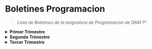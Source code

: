 <h1>Boletines Programacion</h1>
<blockquote><i>Lista de Boletines de la asignatura de Programacion de DAM 1º.</i></blockquote>
<details>
<summary> <b>Primer Trimestre</b> </summary>
<blockquote>
<details>
<summary>Boletines</summary>

<blockquote>
<details>
<summary>Boletin 2</summary>
<ul>
<li><a href="https://github.com/AlexFerMar/BoletinesProgramacionDAM/tree/main/PrimerTrimestre/Boletin02/Boletin2_1">Ejercicio 1</a></li>
<li><a href="https://github.com/AlexFerMar/BoletinesProgramacionDAM/tree/main/PrimerTrimestre/Boletin02/Boletin2_2">Ejercicio 2</a></li>
<li><a href="https://github.com/AlexFerMar/BoletinesProgramacionDAM/tree/main/PrimerTrimestre/Boletin02/Boletin2_3">Ejercicio 3</a></li>
<li><a href="https://github.com/AlexFerMar/BoletinesProgramacionDAM/tree/main/PrimerTrimestre/Boletin02/Boletin2_4">Ejercicio 4</a></li>
<li><a href="https://github.com/AlexFerMar/BoletinesProgramacionDAM/tree/main/PrimerTrimestre/Boletin02/Boletin2_5">Ejercicio 5</a></li>
</ul>
</details>
</blockquote>


<blockquote>
<details>
<summary>Boletin 3</summary>
<ul>
<li><a href="https://github.com/AlexFerMar/BoletinesProgramacionDAM/tree/main/PrimerTrimestre/Boletin03/Boletin3_1">Ejercicio 1</a></li>
<li><a href="https://github.com/AlexFerMar/BoletinesProgramacionDAM/tree/main/PrimerTrimestre/Boletin03/Boletin3_2">Ejercicio 2</a></li>
<li><a href="https://github.com/AlexFerMar/BoletinesProgramacionDAM/tree/main/PrimerTrimestre/Boletin03/Boletin3_3">Ejercicio 3</a></li>
<li><a href="https://github.com/AlexFerMar/BoletinesProgramacionDAM/tree/main/PrimerTrimestre/Boletin03/Boletin3_4">Ejercicio 4</a></li>
<li><a href="https://github.com/AlexFerMar/BoletinesProgramacionDAM/tree/main/PrimerTrimestre/Boletin03/Boletin3_5">Ejercicio 5</a></li>
</ul>
</details>
</blockquote>


<blockquote>
<details>
<summary>Boletin 4</summary>
<ul>
<li><a href="https://github.com/AlexFerMar/BoletinesProgramacionDAM/tree/main/PrimerTrimestre/Boletin04">Ejercicio 1</a></li>
</ul>
</details>
</blockquote>


<blockquote>
<details>
<summary>Boletin 5</summary>
<ul>
<li><a href="https://github.com/AlexFerMar/BoletinesProgramacionDAM/tree/main/PrimerTrimestre/Boletin05">Ejercicio 1</a></li>
</ul>
</details>
</blockquote>


<blockquote>
<details>
<summary>Boletin 6</summary>
<ul>
<li> <a href="https://github.com/AlexFerMar/BoletinesProgramacionDAM/tree/main/PrimerTrimestre/Boletin06/Boletin6_1">Ejercicio 1</a> </li>
<li><a href="https://github.com/AlexFerMar/BoletinesProgramacionDAM/tree/main/PrimerTrimestre/Boletin06/Boletin6_2">Ejercicio 2</a></li>
<li><a href="https://github.com/AlexFerMar/BoletinesProgramacionDAM/tree/main/PrimerTrimestre/Boletin06/Boletin6_3">Ejercicio 3</a></li>
</ul>
</details>
</blockquote>


<blockquote>
<details>
<summary>Boletin 7</summary>
<ul>
<li><a href="https://github.com/AlexFerMar/BoletinesProgramacionDAM/tree/main/PrimerTrimestre/Boletin07/Boletin7_1">Ejercicio 1</a></li>
<li><a href="https://github.com/AlexFerMar/BoletinesProgramacionDAM/tree/main/PrimerTrimestre/Boletin07/Boletin7_2">Ejercicio 2</a></li>
<li><a href="https://github.com/AlexFerMar/BoletinesProgramacionDAM/tree/main/PrimerTrimestre/Boletin07/Boletin7_3">Ejercicio 3</a></li>
<li><a href="https://github.com/AlexFerMar/BoletinesProgramacionDAM/tree/main/PrimerTrimestre/Boletin07/Boletin7_4">Ejercicio 4</a></li>
<li><a href="https://github.com/AlexFerMar/BoletinesProgramacionDAM/tree/main/PrimerTrimestre/Boletin07/Boletin7_5">Ejercicio 5</a></li>
</ul>
</details>
</blockquote>


<blockquote>
<details>
<summary>Boletin 8</summary>
<ul>
<li><a href="https://github.com/AlexFerMar/BoletinesProgramacionDAM/tree/main/PrimerTrimestre/Boletin08/boletin8_6">Ejercicio 6</a></li>
<li><a href="https://github.com/AlexFerMar/BoletinesProgramacionDAM/tree/main/PrimerTrimestre/Boletin08/boletin8_7">Ejercicio 7</a></li>
</ul>
</details>
</blockquote>


<blockquote>
<details>
<summary>Boletin 9</summary>
<ul>
<li><a href="https://github.com/AlexFerMar/BoletinesProgramacionDAM/tree/main/PrimerTrimestre/Boletin09/boletin9_1">Ejercicio 1</a></li>
<li><a href="https://github.com/AlexFerMar/BoletinesProgramacionDAM/tree/main/PrimerTrimestre/Boletin09/boletin9_2">Ejercicio 2</a></li>
<li><a href="https://github.com/AlexFerMar/BoletinesProgramacionDAM/tree/main/PrimerTrimestre/Boletin09/boletin9_3">Ejercicio 3</a></li>
<li><a href="https://github.com/AlexFerMar/BoletinesProgramacionDAM/tree/main/PrimerTrimestre/Boletin09/boletin9_4">Ejercicio 4</a></li>
<li><a href="https://github.com/AlexFerMar/BoletinesProgramacionDAM/tree/main/PrimerTrimestre/Boletin09/boletin9_5">Ejercicio 5</a></li>
</ul>
</details>
</blockquote>


<blockquote>
<details>
<summary>Boletin 11</summary>
<ul>
<li><a href="https://github.com/AlexFerMar/BoletinesProgramacionDAM/tree/main/PrimerTrimestre/Boletin11/boletin11_1">Ejercicio 1</a></li>
<li><a href="https://github.com/AlexFerMar/BoletinesProgramacionDAM/tree/main/PrimerTrimestre/Boletin11/boletin11_2">Ejercicio 2</a></li>
</ul>
</details>
</blockquote>


<blockquote>
<details>
<summary>Boletin 12</summary>
<ul>
<li><a href="https://github.com/AlexFerMar/BoletinesProgramacionDAM/tree/main/PrimerTrimestre/Boletin12">Ejercicio 1</a></li>
</ul>
</details>
</blockquote>


<blockquote>
<details>
<summary>Boletin 14</summary>
<ul>
<li><a href="https://github.com/AlexFerMar/BoletinesProgramacionDAM/tree/main/PrimerTrimestre/Boletin14">Ejercicio 1</a></li>
</ul>
</details>
</blockquote>


<blockquote>
<details>
<summary>Boletin 15</summary>
<ul>
<li><a href="https://github.com/AlexFerMar/BoletinesProgramacionDAM/tree/main/PrimerTrimestre/Boletin15">Ejercicio 1</a></li>
</ul>
</details>
</blockquote>


<blockquote>
<details>
<summary>Boletin 17</summary>
<ul>
<li><a href="https://github.com/AlexFerMar/BoletinesProgramacionDAM/tree/main/PrimerTrimestre/Boletin17">Ejercicio 1</a></li>
</ul>
</details>
</blockquote>


</details>

  
<details>
<summary>Boletines Extra</summary>


<blockquote>
<details>
<summary>Boletin Extra 1</summary>
<ul>
<li><a href="https://github.com/AlexFerMar/BoletinesProgramacionDAM/tree/main/PrimerTrimestre/BoletinExtra1/BoletinExtra1_1">Ejercicio 1</a></li>
<li><a href="https://github.com/AlexFerMar/BoletinesProgramacionDAM/tree/main/PrimerTrimestre/BoletinExtra1/BoletinExtra1_2">Ejercicio 2</a></li>
<li><a href="https://github.com/AlexFerMar/BoletinesProgramacionDAM/tree/main/PrimerTrimestre/BoletinExtra1/BoletinExtra1_3">Ejercicio 3</a></li>
</ul>
</details>
</blockquote>


<blockquote>
<details>
<summary>Boletin Extra 2</summary>
<ul>
<li><a href="https://github.com/AlexFerMar/BoletinesProgramacionDAM/tree/main/PrimerTrimestre/BoletinExtra2">Ejercicio 1</a></li>
</ul>
</details>
</blockquote>


<blockquote>
<details>
<summary>Boletin Extra 3</summary>
<ul>
<li><a href="https://github.com/AlexFerMar/BoletinesProgramacionDAM/tree/main/PrimerTrimestre/BoletinExtra3/BoletinExtra3_1">Ejercicio 1</a></li>
<li><a href="https://github.com/AlexFerMar/BoletinesProgramacionDAM/tree/main/PrimerTrimestre/BoletinExtra3/BoletinExtra3_2">Ejercicio 2</a></li>
</ul>
</details>
</blockquote>


<blockquote>
<details>
<summary>Boletin Extra 5</summary>
<ul>
<li><a href="https://github.com/AlexFerMar/BoletinesProgramacionDAM/tree/main/PrimerTrimestre/BoletinExtra5">Ejercicio 1</a></li>
</ul>
</details>
</blockquote>


<blockquote>
<details>
<summary>Boletin Extra Venres</summary>
<ul>
<li><a href="https://github.com/AlexFerMar/BoletinesProgramacionDAM/tree/main/PrimerTrimestre/BoletinExtraVenres/BoletinExtraVenres_1">Ejercicio 1</a></li>
<li><a href="https://github.com/AlexFerMar/BoletinesProgramacionDAM/tree/main/PrimerTrimestre/BoletinExtraVenres/BoletinExtraVenres_2">Ejercicio 2</a></li>
</ul>
</details>
</blockquote>


</details>
</blockquote>
</details>

<details>
<summary> <b>Segundo Trimestre</b> </summary>
<blockquote>
<details>
<summary>Boletines</summary>

<blockquote>
<details>
<summary>Boletin 18</summary>
<ul>
<li><a href="https://github.com/AlexFerMar/BoletinesProgramacionDAM/tree/main/SegundoTrimestre/Boletin18">Ejercicio 1</a></li>
</ul>
</details>
</blockquote>
 
<blockquote>
<details>
<summary>Boletin 19</summary>
<ul>
<li><a href="https://github.com/AlexFerMar/BoletinesProgramacionDAM/tree/main/SegundoTrimestre/Boletin19">Ejercicio 1</a></li>
</ul>
</details>
</blockquote>

<blockquote>
<details>
<summary>Boletin 20</summary>
<ul>
<li><a href="https://github.com/AlexFerMar/BoletinesProgramacionDAM/tree/main/SegundoTrimestre/Boletin20/Boletin20_1">Ejercicio 1</a></li>
<li><a href="https://github.com/AlexFerMar/BoletinesProgramacionDAM/tree/main/SegundoTrimestre/Boletin20/Boletin20_2">Ejercicio 2</a></li>
</ul>
</details>
</blockquote>
  
  <blockquote>
<details>
<summary>Boletin 21</summary>
<ul>
<li><a href="https://github.com/AlexFerMar/BoletinesProgramacionDAM/tree/main/SegundoTrimestre/Boletin21/Boletin21_1">Ejercicio 1</a></li>
<li><a href="https://github.com/AlexFerMar/BoletinesProgramacionDAM/tree/main/SegundoTrimestre/Boletin21/Boletin21_2">Ejercicio 2</a></li>
<li><a href="https://github.com/AlexFerMar/BoletinesProgramacionDAM/tree/main/SegundoTrimestre/Boletin21/Boletin21_3">Ejercicio 3</a></li>
<li><a href="https://github.com/AlexFerMar/BoletinesProgramacionDAM/tree/main/SegundoTrimestre/Boletin21/Boletin21_4">Ejercicio 4</a></li>
</ul>
</details>
</blockquote>
  
<blockquote>
<details>
<summary>Boletin 22</summary>
<ul>
<li><a href="https://github.com/AlexFerMar/BoletinesProgramacionDAM/tree/main/SegundoTrimestre/Boletin22">Ejercicio 1</a></li>
</ul>
</details>
</blockquote>
  
<blockquote>
<details>
<summary>Boletin 23</summary>
<ul>
<li><a href="https://github.com/AlexFerMar/BoletinesProgramacionDAM/tree/main/SegundoTrimestre/Boletin23">Ejercicio 1</a></li>
</ul>
</details>
</blockquote>
  
<blockquote>
<details>
<summary>ArrayListProductos</summary>
<ul>
<li><a href="https://github.com/AlexFerMar/BoletinesProgramacionDAM/tree/main/SegundoTrimestre/ArrayListProductos">Ejercicio 1</a></li>
</ul>
</details>
</blockquote>
  
<blockquote>
<details>
<summary>Boletin24</summary>
<ul>
<li><a href="https://github.com/AlexFerMar/BoletinesProgramacionDAM/tree/main/SegundoTrimestre/Boletin24">Ejercicio 1</a></li>
</ul>
</details>
</blockquote>

  
 
<blockquote>
<details>
<summary>Boletin25</summary>
<ul>
<li><a href="https://github.com/AlexFerMar/BoletinesProgramacionDAM/tree/main/SegundoTrimestre/Boletin25">Ejercicio 1</a></li>
</ul>
</details>
</blockquote>
  
  


</details>
  
<details>
<summary>Boletines Extra</summary>


<blockquote>
<details>
<summary>Boletin Extra 1</summary>
<ul>
<li><a href="">Ejercicio 1</a></li>
</ul>
</details>
</blockquote>
  
  
</details>
</blockquote>
</details>
  
</blockquote>

</details>

<details>
<summary> <b>Tercer Trimestre</b> </summary>
<blockquote>
<details>
<summary>Boletines</summary>

<blockquote>
<details>
<summary>Boletin 26</summary>
<ul>
<li><a href="https://github.com/AlexFerMar/BoletinesProgramacionDAM/tree/main/TercerTrimestre/Boletin26">Ejercicio 1</a></li>
</ul>
</details>
</blockquote>
  
  
  
  
  
  

</details>
  

  
  
  
</blockquote>
</details>

</blockquote>
</details>


